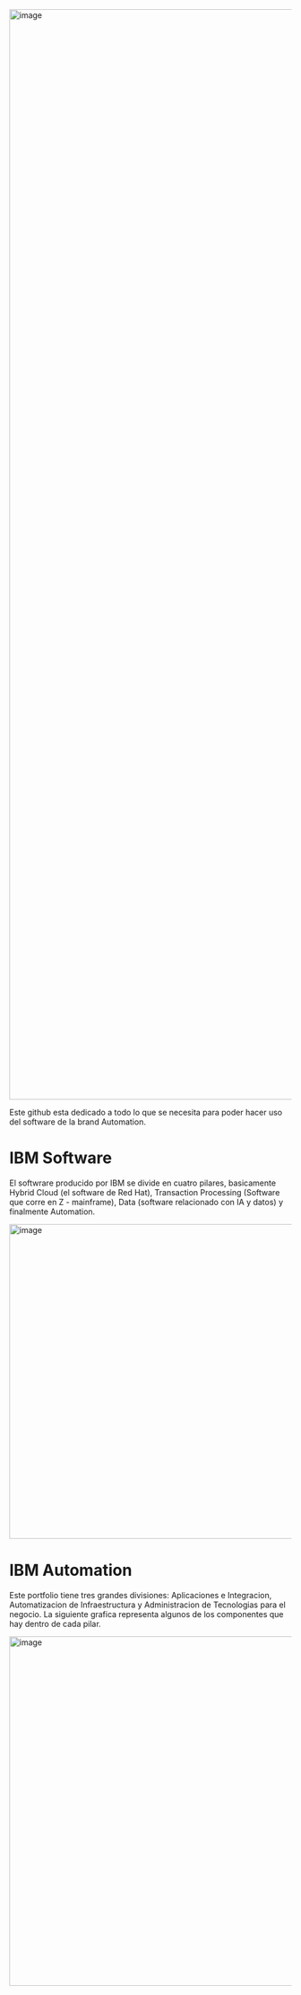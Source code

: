 
<img width="4464" height="1944" alt="image" src="https://github.com/user-attachments/assets/6ae23408-ba5e-40b8-8f29-8ef5be2a7b3f" />


Este github esta dedicado a todo lo que se necesita para poder hacer uso del software de la brand Automation.

IBM Software
=

El softwrare producido por IBM se divide en cuatro pilares, basicamente Hybrid Cloud (el software de Red Hat), Transaction Processing (Software que corre en Z - mainframe), Data (software relacionado con IA y datos) y finalmente Automation.

<img width="1123" height="561" alt="image" src="https://github.com/user-attachments/assets/f0ff6dd8-9d68-4643-a203-8e6d54fd469a" />


IBM Automation 
=
Este portfolio tiene tres grandes divisiones: Aplicaciones e Integracion, Automatizacion de Infraestructura y Administracion de Tecnologias para el negocio. La siguiente grafica representa algunos de los componentes que hay dentro de cada pilar.

<img width="1113" height="623" alt="image" src="https://github.com/user-attachments/assets/e1ca6570-2afd-47e1-b3bd-6966da32175b" />






